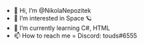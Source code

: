 - 👋 Hi, I’m @NikolaNepozitek
- 👀 I’m interested in Space 🪐
- 🌱 I’m currently learning C#, HTML
- 📫 How to reach me = Discord: touds#6555

<!---
NikolaNepozitek/NikolaNepozitek is a ✨ special ✨ repository because its `README.md` (this file) appears on your GitHub profile.
You can click the Preview link to take a look at your changes.
--->

